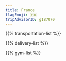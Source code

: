 ```yaml
---
title: France
flagEmoji: 🇫🇷
tripAdvisorID: g187070
---
```


{{% transportation-list %}}

{{% delivery-list %}}

{{% gym-list %}}
